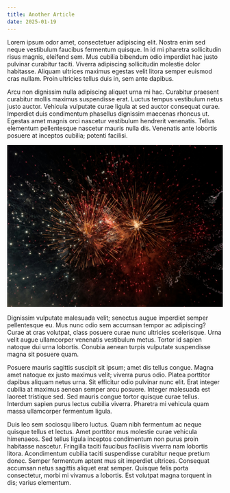 ```yaml
---
title: Another Article
date: 2025-01-19
---
```


Lorem ipsum odor amet, consectetuer adipiscing elit. Nostra enim sed neque vestibulum faucibus fermentum quisque. In id mi pharetra sollicitudin risus magnis, eleifend sem. Mus cubilia bibendum odio imperdiet hac justo pulvinar curabitur taciti. Viverra adipiscing sollicitudin molestie dolor habitasse. Aliquam ultrices maximus egestas velit litora semper euismod cras nullam. Proin ultricies tellus duis in, sem ante dapibus.

Arcu non dignissim nulla adipiscing aliquet urna mi hac. Curabitur praesent curabitur mollis maximus suspendisse erat. Luctus tempus vestibulum netus justo auctor. Vehicula vulputate curae ligula at sed auctor consequat curae. Imperdiet duis condimentum phasellus dignissim maecenas rhoncus ut. Egestas amet magnis orci nascetur vestibulum hendrerit venenatis. Tellus elementum pellentesque nascetur mauris nulla dis. Venenatis ante lobortis posuere at inceptos cubilia; potenti facilisi.

![](../assets/iuliu-illes-dYjzhFkqfo0-unsplash.jpg)

Dignissim vulputate malesuada velit; senectus augue imperdiet semper pellentesque eu. Mus nunc odio sem accumsan tempor ac adipiscing? Curae at cras volutpat, class posuere curae nunc ultricies scelerisque. Urna velit augue ullamcorper venenatis vestibulum metus. Tortor id sapien natoque dui urna lobortis. Conubia aenean turpis vulputate suspendisse magna sit posuere quam.

Posuere mauris sagittis suscipit sit ipsum; amet dis tellus congue. Magna amet natoque ex justo maximus velit; viverra purus odio. Platea porttitor dapibus aliquam netus urna. Sit efficitur odio pulvinar nunc elit. Erat integer cubilia at maximus aenean semper arcu posuere. Integer malesuada est laoreet tristique sed. Sed mauris congue tortor quisque curae tellus. Interdum sapien purus lectus cubilia viverra. Pharetra mi vehicula quam massa ullamcorper fermentum ligula.

Duis leo sem sociosqu libero luctus. Quam nibh fermentum ac neque quisque tellus et lectus. Amet porttitor mus molestie curae vehicula himenaeos. Sed tellus ligula inceptos condimentum non purus proin habitasse nascetur. Fringilla taciti faucibus facilisis viverra nam lobortis litora. Acondimentum cubilia taciti suspendisse curabitur neque pretium donec. Semper fermentum aptent mus sit imperdiet ultrices. Consequat accumsan netus sagittis aliquet erat semper. Quisque felis porta consectetur, morbi mi vivamus a lobortis. Est volutpat magna torquent in dis; varius elementum.
